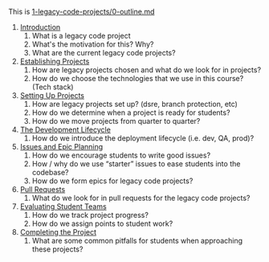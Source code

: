 This is [1-legacy-code-projects/0-outline.md](0-outline.md)


1. [Introduction](1-introduction.md)
   1. What is a legacy code project
   2. What's the motivation for this? Why?
   3. What are the current legacy code projects?
2. [Establishing Projects](2-establishing-projects.md)
   1. How are legacy projects chosen and what do we look for in projects?
   2. How do we choose the technologies that we use in this course? (Tech stack)
3. [Setting Up Projects](3-setting-up-projects.md)
   1. How are legacy projects set up? (dsre, branch protection, etc)
   2. How do we determine when a project is ready for students?
   3. How do we move projects from quarter to quarter?
4. [The Development Lifecycle](4-the-development-lifecycle.md)
   1. How do we introduce the deployment lifecycle (i.e. dev, QA, prod)?
5. [Issues and Epic Planning](5-issues-and-epic-planning.md)
   1. How do we encourage students to write good issues?
   2. How / why do we use “starter” issues to ease students into the codebase?
   3. How do we form epics for legacy code projects?
6. [Pull Requests](6-pull-requests.md)
   1. What do we look for in pull requests for the legacy code projects?
7. [Evaluating Student Teams](7-evaluating-teams.md)
   1. How do we track project progress?
   2. How do we assign points to student work?
8. [Completing the Project](8-common-pitfalls.md)
   1. What are some common pitfalls for students when approaching these projects?
